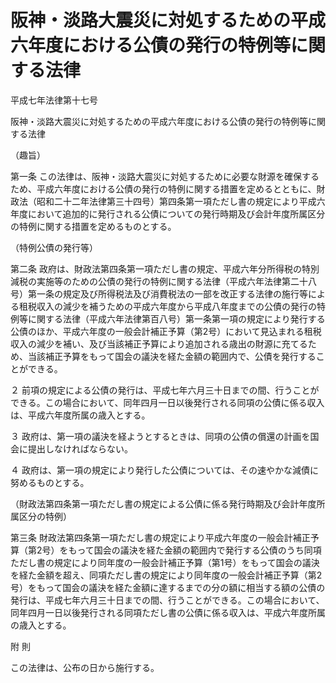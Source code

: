 # 阪神・淡路大震災に対処するための平成六年度における公債の発行の特例等に関する法律

平成七年法律第十七号

阪神・淡路大震災に対処するための平成六年度における公債の発行の特例等に関する法律

（趣旨）

第一条 この法律は、阪神・淡路大震災に対処するために必要な財源を確保するため、平成六年度における公債の発行の特例に関する措置を定めるとともに、財政法（昭和二十二年法律第三十四号）第四条第一項ただし書の規定により平成六年度において追加的に発行される公債についての発行時期及び会計年度所属区分の特例に関する措置を定めるものとする。

（特例公債の発行等）

第二条 政府は、財政法第四条第一項ただし書の規定、平成六年分所得税の特別減税の実施等のための公債の発行の特例に関する法律（平成六年法律第二十八号）第一条の規定及び所得税法及び消費税法の一部を改正する法律の施行等による租税収入の減少を補うための平成六年度から平成八年度までの公債の発行の特例等に関する法律（平成六年法律第百八号）第一条第一項の規定により発行する公債のほか、平成六年度の一般会計補正予算（第2号）において見込まれる租税収入の減少を補い、及び当該補正予算により追加される歳出の財源に充てるため、当該補正予算をもって国会の議決を経た金額の範囲内で、公債を発行することができる。

２ 前項の規定による公債の発行は、平成七年六月三十日までの間、行うことができる。この場合において、同年四月一日以後発行される同項の公債に係る収入は、平成六年度所属の歳入とする。

３ 政府は、第一項の議決を経ようとするときは、同項の公債の償還の計画を国会に提出しなければならない。

４ 政府は、第一項の規定により発行した公債については、その速やかな減債に努めるものとする。

（財政法第四条第一項ただし書の規定による公債に係る発行時期及び会計年度所属区分の特例）

第三条 財政法第四条第一項ただし書の規定により平成六年度の一般会計補正予算（第2号）をもって国会の議決を経た金額の範囲内で発行する公債のうち同項ただし書の規定により同年度の一般会計補正予算（第1号）をもって国会の議決を経た金額を超え、同項ただし書の規定により同年度の一般会計補正予算（第2号）をもって国会の議決を経た金額に達するまでの分の額に相当する額の公債の発行は、平成七年六月三十日までの間、行うことができる。この場合において、同年四月一日以後発行される同項ただし書の公債に係る収入は、平成六年度所属の歳入とする。

附 則

この法律は、公布の日から施行する。
